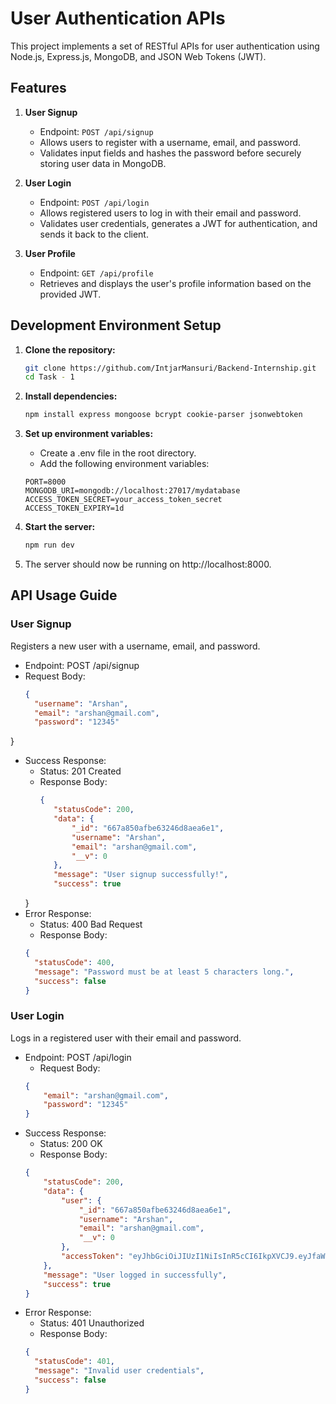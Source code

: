 # User Authentication APIs

This project implements a set of RESTful APIs for user authentication using Node.js, Express.js, MongoDB, and JSON Web Tokens (JWT).

## Features

1. **User Signup**
   - Endpoint: `POST /api/signup`
   - Allows users to register with a username, email, and password.
   - Validates input fields and hashes the password before securely storing user data in MongoDB.

2. **User Login**
   - Endpoint: `POST /api/login`
   - Allows registered users to log in with their email and password.
   - Validates user credentials, generates a JWT for authentication, and sends it back to the client.

3. **User Profile**
   - Endpoint: `GET /api/profile`
   - Retrieves and displays the user's profile information based on the provided JWT.

## Development Environment Setup

1. **Clone the repository:**

   ```bash
   git clone https://github.com/IntjarMansuri/Backend-Internship.git
   cd Task - 1
2. **Install dependencies:**
   ```bash
   npm install express mongoose bcrypt cookie-parser jsonwebtoken
3. **Set up environment variables:**
   - Create a .env file in the root directory.
   - Add the following environment variables:
     
   ```dotenv
   PORT=8000
   MONGODB_URI=mongodb://localhost:27017/mydatabase
   ACCESS_TOKEN_SECRET=your_access_token_secret
   ACCESS_TOKEN_EXPIRY=1d
4. **Start the server:**
   ```bash
   npm run dev
5. The server should now be running on http://localhost:8000.
   
## API Usage Guide
### User Signup
Registers a new user with a username, email, and password.

- Endpoint: POST /api/signup
- Request Body:
  ```json
  {
    "username": "Arshan",
    "email": "arshan@gmail.com",
    "password": "12345"
}
- Success Response:
  - Status: 201 Created
  - Response Body:
    ```json
    {
       "statusCode": 200,
       "data": {
           "_id": "667a850afbe63246d8aea6e1",
           "username": "Arshan",
           "email": "arshan@gmail.com",
           "__v": 0
       },
       "message": "User signup successfully!",
       "success": true
   }
- Error Response:
  - Status: 400 Bad Request
  - Response Body:
   ```json
   {
     "statusCode": 400,
     "message": "Password must be at least 5 characters long.",
     "success": false
   }
   
### User Login
Logs in a registered user with their email and password.

- Endpoint: POST /api/login
  - Request Body:
   ```json
   {
       "email": "arshan@gmail.com",
       "password": "12345"
   }
- Success Response:
  - Status: 200 OK
  - Response Body:
   ```json
   {
       "statusCode": 200,
       "data": {
           "user": {
               "_id": "667a850afbe63246d8aea6e1",
               "username": "Arshan",
               "email": "arshan@gmail.com",
               "__v": 0
           },
           "accessToken": "eyJhbGciOiJIUzI1NiIsInR5cCI6IkpXVCJ9.eyJfaWQiOiI2NjdhODUwYWZiZTYzMjQ2ZDhhZWE2ZTEiLCJlbWFpbCI6ImFyc2hhbkBnbWFpbC5jb20iLCJ1c2VybmFtZSI6IkFyc2hhbiIsImlhdCI6MTcxOTMwNTQ5MSwiZXhwIjoxNzE5MzkxODkxfQ.C2jvCB2QKkykNbS8Ruv7cvFgMzDwOPOIiCQM7DjrvDQ"
       },
       "message": "User logged in successfully",
       "success": true
   }
- Error Response:
  - Status: 401 Unauthorized
  - Response Body:
   ```json
   {
     "statusCode": 401,
     "message": "Invalid user credentials",
     "success": false
   }



